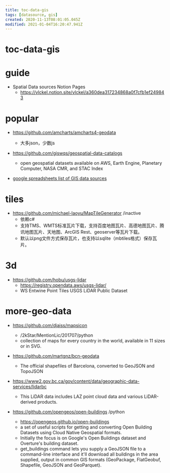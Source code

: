 ```yaml
---
title: toc-data-gis
tags: [datasource, gis]
created: 2020-11-13T08:01:05.045Z
modified: 2021-01-04T16:20:47.941Z
---
```


# toc-data-gis

# guide

- Spatial Data sources Notion Pages
  - https://vlckel.notion.site/vlckel/a360dea317234868a0f7cfb1ef249843
# popular
- https://github.com/amcharts/amcharts4-geodata
  - 大多json，少数js

- https://github.com/giswqs/geospatial-data-catalogs
  - open geospatial datasets available on AWS, Earth Engine, Planetary Computer, NASA CMR, and STAC Index

- [google spreadsheets list of GIS data sources](https://docs.google.com/spreadsheets/d/1utQRlrX3lJniBjWE3rNjLZeTRsbjH-zdjxNmXhhvO9Q/edit#gid=47)
# tiles
- https://github.com/michael-laoyu/MapTileGenerator /inactive
  - 依赖c#
  - 支持TMS、WMTS标准瓦片下载，支持百度地图瓦片、高德地图瓦片、腾讯地图瓦片、天地图、ArcGIS Rest、geoserver等瓦片下载。
  - 默认以png文件方式保存瓦片，也支持以sqlite（mbtiles格式）保存瓦片。
# 3d
- https://github.com/hobu/usgs-lidar
  - https://registry.opendata.aws/usgs-lidar/
  - WS Entwine Point Tiles USGS LiDAR Public Dataset
# more-geo-data
- https://github.com/djaiss/mapsicon
  - /2kStar/MentionLic/201707/python
  - collection of maps for every country in the world, available in 11 sizes or in SVG.

- https://github.com/martgnz/bcn-geodata
  - The official shapefiles of Barcelona, converted to GeoJSON and TopoJSON

- https://www2.gov.bc.ca/gov/content/data/geographic-data-services/lidarbc
  - This LiDAR data includes LAZ point cloud data and various LiDAR-derived products.

- https://github.com/opengeos/open-buildings /python
  - https://opengeos.github.io/open-buildings
  - a set of useful scripts for getting and converting Open Building Datasets using Cloud Native Geospatial formats. 
  - Initially the focus is on Google's Open Buildings dataset and Overture's building dataset.
  - get_buildings command lets you supply a GeoJSON file to a command-line interface and it'll download all buildings in the area supplied, output in common GIS formats (GeoPackage, FlatGeobuf, Shapefile, GeoJSON and GeoParquet).
